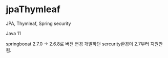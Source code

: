 # jpaThymleaf

JPA, Thymleaf, Spring security

Java 11

springbooat 2.7.0 -> 2.6.8로 버전 변경
개발하던 sercurity환경이  2.7부터 지원안됨.



